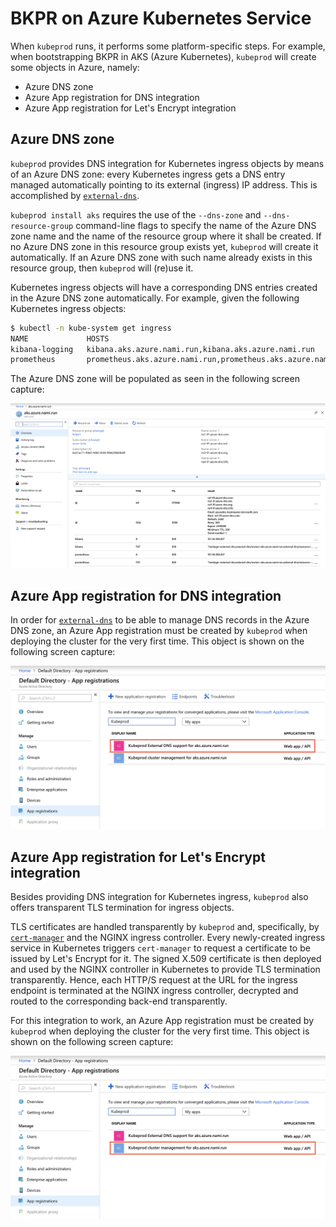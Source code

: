 # BKPR on Azure Kubernetes Service

When `kubeprod` runs, it performs some platform-specific steps. For example, when bootstrapping BKPR in AKS (Azure Kubernetes), `kubeprod` will create some objects in Azure, namely:

* Azure DNS zone
* Azure App registration for DNS integration
* Azure App registration for Let's Encrypt integration

## Azure DNS zone

`kubeprod` provides DNS integration for Kubernetes ingress objects by means of an Azure DNS zone: every Kubernetes ingress gets a DNS entry managed automatically pointing to its external (ingress) IP address. This is accomplished by [`external-dns`](https://bitnami.com/stack/external-dns/containers).

`kubeprod install aks` requires the use of the `--dns-zone` and `--dns-resource-group` command-line flags to specify the name of the Azure DNS zone name and the name of the resource group where it shall be created. If no Azure DNS zone in this resource group exists yet, `kubeprod` will create it automatically. If an Azure DNS zone with such name already exists in this resource group, then `kubeprod` will (re)use it.

Kubernetes ingress objects will have a corresponding DNS entries created in the Azure DNS zone automatically. For example, given the following Kubernetes ingress objects:

```bash
$ kubectl -n kube-system get ingress
NAME             HOSTS                                                         ADDRESS          PORTS     AGE
kibana-logging   kibana.aks.azure.nami.run,kibana.aks.azure.nami.run           157.56.180.207   80, 443   3h
prometheus       prometheus.aks.azure.nami.run,prometheus.aks.azure.nami.run   157.56.180.207   80, 443   3h
```

The Azure DNS zone will be populated as seen in the following screen capture:

![Example of an Azure DNS zone](azure-dns-zone.png)

## Azure App registration for DNS integration

In order for [`external-dns`](https://bitnami.com/stack/external-dns/containers) to be able to manage DNS records in the Azure DNS zone, an Azure App registration must be created by `kubeprod` when deploying the cluster for the very first time. This object is shown on the following screen capture:

![Example of an Azure App registration for DNS integration](azure-app-registration-external-dns.png)

## Azure App registration for Let's Encrypt integration

Besides providing DNS integration for Kubernetes ingress, `kubeprod` also offers transparent TLS termination for ingress objects.

TLS certificates are handled transparently by `kubeprod` and, specifically, by [`cert-manager`](https://bitnami.com/stack/cert-manager/containers) and the NGINX ingress controller. Every newly-created ingress service in Kubernetes triggers `cert-manager` to request a certificate to be issued by Let's Encrypt for it. The signed X.509 certificate is then deployed and used by the NGINX controller in Kubernetes to provide TLS termination transparently. Hence, each HTTP/S request at the URL for the ingress endpoint is terminated at the NGINX ingress controller, decrypted and routed to the corresponding back-end transparently.

For this integration to work, an Azure App registration must be created by `kubeprod` when deploying the cluster for the very first time. This object is shown on the following screen capture:

![Example of an Azure App registration for Let's Encrypt integration](azure-app-registration-cert-manager.png)
